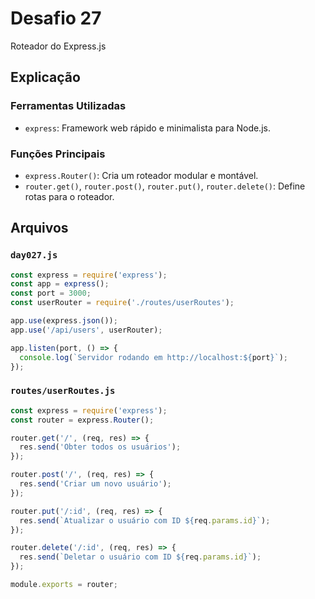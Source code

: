 # Desafio 27

Roteador do Express.js

## Explicação

### Ferramentas Utilizadas

- `express`: Framework web rápido e minimalista para Node.js.

### Funções Principais

- `express.Router()`: Cria um roteador modular e montável.
- `router.get()`, `router.post()`, `router.put()`, `router.delete()`: Define rotas para o roteador.

## Arquivos

### `day027.js`

```js
const express = require('express');
const app = express();
const port = 3000;
const userRouter = require('./routes/userRoutes');

app.use(express.json());
app.use('/api/users', userRouter);

app.listen(port, () => {
  console.log(`Servidor rodando em http://localhost:${port}`);
});
```

### `routes/userRoutes.js`

```js
const express = require('express');
const router = express.Router();

router.get('/', (req, res) => {
  res.send('Obter todos os usuários');
});

router.post('/', (req, res) => {
  res.send('Criar um novo usuário');
});

router.put('/:id', (req, res) => {
  res.send(`Atualizar o usuário com ID ${req.params.id}`);
});

router.delete('/:id', (req, res) => {
  res.send(`Deletar o usuário com ID ${req.params.id}`);
});

module.exports = router;
```